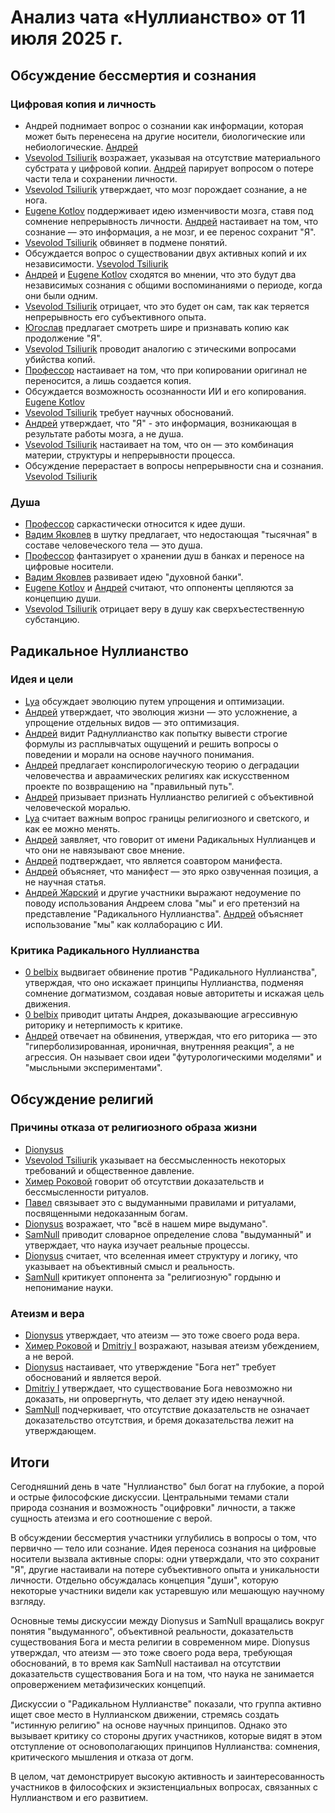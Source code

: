 # Анализ чата «Нуллианство» от 11 июля 2025 г.

## Обсуждение бессмертия и сознания
### Цифровая копия и личность
*   Андрей поднимает вопрос о сознании как информации, которая может быть перенесена на другие носители, биологические или небиологические. [Андрей](https://t.me/NullianityNull/4112/185865)
*   [Vsevolod Tsiliurik](https://t.me/NullianityNull/4112/187324) возражает, указывая на отсутствие материального субстрата у цифровой копии. [Андрей](https://t.me/NullianityNull/4112/187345) парирует вопросом о потере части тела и сохранении личности.
*   [Vsevolod Tsiliurik](https://t.me/NullianityNull/4112/187366) утверждает, что мозг порождает сознание, а не нога.
*   [Eugene Kotlov](https://t.me/NullianityNull/4112/187409) поддерживает идею изменчивости мозга, ставя под сомнение непрерывность личности. [Андрей](https://t.me/NullianityNull/4112/187410) настаивает на том, что сознание — это информация, а не мозг, и ее перенос сохранит "Я".
*   [Vsevolod Tsiliurik](https://t.me/NullianityNull/4112/187475) обвиняет в подмене понятий.
*   Обсуждается вопрос о существовании двух активных копий и их независимости. [Vsevolod Tsiliurik](https://t.me/NullianityNull/4112/187504)
*   [Андрей](https://t.me/NullianityNull/4112/187527) и [Eugene Kotlov](https://t.me/NullianityNull/4112/187550) сходятся во мнении, что это будут два независимых сознания с общими воспоминаниями о периоде, когда они были одним.
*   [Vsevolod Tsiliurik](https://t.me/NullianityNull/4112/187562) отрицает, что это будет он сам, так как теряется непрерывность его субъективного опыта.
*   [Югослав](https://t.me/NullianityNull/4112/187657) предлагает смотреть шире и признавать копию как продолжение "Я".
*   [Vsevolod Tsiliurik](https://t.me/NullianityNull/4112/187691) проводит аналогию с этическими вопросами убийства копий.
*   [Профессор](https://t.me/NullianityNull/4112/187756) настаивает на том, что при копировании оригинал не переносится, а лишь создается копия.
*   Обсуждается возможность осознанности ИИ и его копирования. [Eugene Kotlov](https://tme/NullianityNull/4112/187744)
*   [Vsevolod Tsiliurik](https://t.me/NullianityNull/4112/187809) требует научных обоснований.
*   [Андрей](https://t.me/NullianityNull/4112/187846) утверждает, что "Я" - это информация, возникающая в результате работы мозга, а не душа.
*   [Vsevolod Tsiliurik](https://t.me/NullianityNull/4112/187855) настаивает на том, что он — это комбинация материи, структуры и непрерывности процесса.
*   Обсуждение перерастает в вопросы непрерывности сна и сознания. [Vsevolod Tsiliurik](https://t.me/NullianityNull/4112/187919)

### Душа
*   [Профессор](https://t.me/NullianityNull/4112/187406) саркастически относится к идее души.
*   [Вадим Яковлев](https://t.me/NullianityNull/4112/187408) в шутку предлагает, что недостающая "тысячная" в составе человеческого тела — это душа.
*   [Профессор](https://t.me/NullianityNull/4112/187451) фантазирует о хранении душ в банках и переносе на цифровые носители.
*   [Вадим Яковлев](https://t.me/NullianityNull/4112/187466) развивает идею "духовной банки".
*   [Eugene Kotlov](https://t.me/NullianityNull/4112/187624) и [Андрей](https://t.me/NullianityNull/4112/187856) считают, что оппоненты цепляются за концепцию души.
*   [Vsevolod Tsiliurik](https://t.me/NullianityNull/4112/187864) отрицает веру в душу как сверхъестественную субстанцию.

## Радикальное Нуллианство
### Идея и цели
*   [Lyа](https://t.me/NullianityNull/20540/185686) обсуждает эволюцию путем упрощения и оптимизации.
*   [Андрей](https://t.me/NullianityNull/20540/185876) утверждает, что эволюция жизни — это усложнение, а упрощение отдельных видов — это оптимизация.
*   [Андрей](https://t.me/NullianityNull/20540/185888) видит Раднуллианство как попытку вывести строгие формулы из расплывчатых ощущений и решить вопросы о поведении и морали на основе научного понимания.
*   [Андрей](https://tme/NullianityNull/20540/185889) предлагает конспирологическую теорию о деградации человечества и авраамических религиях как искусственном проекте по возвращению на "правильный путь".
*   [Андрей](https://t.me/NullianityNull/20540/185904) призывает признать Нуллианство религией с объективной человеческой моралью.
*   [Lyа](https://t.me/NullianityNull/20540/187682) считает важным вопрос границы религиозного и светского, и как ее можно менять.
*   [Андрей](https://t.me/NullianityNull/20540/191684) заявляет, что говорит от имени Радикальных Нуллианцев и что они не навязывают свое мнение.
*   [Андрей](https://t.me/NullianityNull/20540/192008) подтверждает, что является соавтором манифеста.
*   [Андрей](https://t.me/NullianityNull/20540/192014) объясняет, что манифест — это ярко озвученная позиция, а не научная статья.
*   [Андрей Жарский](https://t.me/NullianityNull/20540/193102) и другие участники выражают недоумение по поводу использования Андреем слова "мы" и его претензий на представление "Радикального Нуллианства". [Андрей](https://t.me/NullianityNull/20540/193120) объясняет использование "мы" как коллаборацию с ИИ.

### Критика Радикального Нуллианства
*   [0 belbix](https://t.me/NullianityNull/20540/192258) выдвигает обвинение против "Радикального Нуллианства", утверждая, что оно искажает принципы Нуллианства, подменяя сомнение догматизмом, создавая новые авторитеты и искажая цель движения.
*   [0 belbix](https://tme/NullianityNull/20540/192553) приводит цитаты Андрея, доказывающие агрессивную риторику и нетерпимость к критике.
*   [Андрей](https://t.me/NullianityNull/20540/192648) отвечает на обвинения, утверждая, что его риторика — это "гиперболизированная, ироничная, внутренняя реакция", а не агрессия. Он называет свои идеи "футурологическими моделями" и "мысльными экспериментами".

## Обсуждение религий
### Причины отказа от религиозного образа жизни
*   [Dionysus](https://t.me/NullianityNull/77683/187423)
*   [Vsevolod Tsiliurik](https://t.me/NullianityNull/77683/187447) указывает на бессмысленность некоторых требований и общественное давление.
*   [Химер Роковой](https://t.me/NullianityNull/77683/187460) говорит об отсутствии доказательств и бессмысленности ритуалов.
*   [Павел](https://t.me/NullianityNull/77683/187737) связывает это с выдуманными правилами и ритуалами, посвященными недоказанным богам.
*   [Dionysus](https://tme/NullianityNull/77683/187754) возражает, что "всё в нашем мире выдумано".
*   [SamNull](https://t.me/NullianityNull/77683/187926) приводит словарное определение слова "выдуманный" и утверждает, что наука изучает реальные процессы.
*   [Dionysus](https://t.me/NullianityNull/77683/188031) считает, что вселенная имеет структуру и логику, что указывает на объективный смысл и реальность.
*   [SamNull](https://t.me/NullianityNull/77683/188084) критикует оппонента за "религиозную" гордыню и непонимание науки.

### Атеизм и вера
*   [Dionysus](https://t.me/NullianityNull/77683/188953) утверждает, что атеизм — это тоже своего рода вера.
*   [Химер Роковой](https://t.me/NullianityNull/77683/189005) и [Dmitriy I](https://t.me/NullianityNull/77683/189021) возражают, называя атеизм убеждением, а не верой.
*   [Dionysus](https://t.me/NullianityNull/77683/189110) настаивает, что утверждение "Бога нет" требует обоснований и является верой.
*   [Dmitriy I](https://t.me/NullianityNull/77683/189133) утверждает, что существование Бога невозможно ни доказать, ни опровергнуть, что делает эту идею ненаучной.
*   [SamNull](https://t.me/NullianityNull/77683/188498) подчеркивает, что отсутствие доказательств не означает доказательство отсутствия, и бремя доказательства лежит на утверждающем.

## Итоги
Сегодняшний день в чате "Нуллианство" был богат на глубокие, а порой и острые философские дискуссии. Центральными темами стали природа сознания и возможность "оцифровки" личности, а также сущность атеизма и его соотношение с верой.

В обсуждении бессмертия участники углубились в вопросы о том, что первично — тело или сознание. Идея переноса сознания на цифровые носители вызвала активные споры: одни утверждали, что это сохранит "Я", другие настаивали на потере субъективного опыта и уникальности личности. Отдельно обсуждалась концепция "души", которую некоторые участники видели как устаревшую или мешающую научному взгляду.

Основные темы дискуссии между Dionysus и SamNull вращались вокруг понятия "выдуманного", объективной реальности, доказательств существования Бога и места религии в современном мире. Dionysus утверждал, что атеизм — это тоже своего рода вера, требующая обоснований, в то время как SamNull настаивал на отсутствии доказательств существования Бога и на том, что наука не занимается опровержением метафизических концепций.

Дискуссии о "Радикальном Нуллианстве" показали, что группа активно ищет свое место в Нуллианском движении, стремясь создать "истинную религию" на основе научных принципов. Однако это вызывает критику со стороны других участников, которые видят в этом отступление от основополагающих принципов Нуллианства: сомнения, критического мышления и отказа от догм.

В целом, чат демонстрирует высокую активность и заинтересованность участников в философских и экзистенциальных вопросах, связанных с Нуллианством и его развитием.